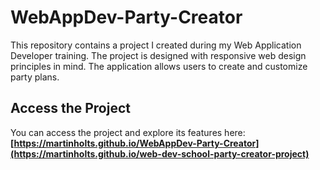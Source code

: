 # WebAppDev-Party-Creator

This repository contains a project I created during my Web Application Developer training. The project is designed with responsive web design principles in mind. The application allows users to create and customize party plans.

## Access the Project

You can access the project and explore its features here: **[https://martinholts.github.io/WebAppDev-Party-Creator](https://martinholts.github.io/web-dev-school-party-creator-project)**
 
